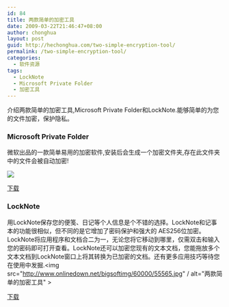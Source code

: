 ```yaml
---
id: 84
title: 两款简单的加密工具
date: 2009-03-22T21:46:47+08:00
author: chonghua
layout: post
guid: http://hechonghua.com/two-simple-encryption-tool/
permalink: /two-simple-encryption-tool/
categories:
  - 软件资源
tags:
  - LockNote
  - Microsoft Private Folder
  - 加密工具
---
```

介绍两款简单的加密工具,Microsoft Private Folder和LockNote.能够简单的为您的文件加密，保护隐私。

<!--more-->

### Microsoft Private Folder

微软出品的一款简单易用的加密软件,安装后会生成一个加密文件夹,存在此文件夹中的文件会被自动加密!

![](http://upload.wikimedia.org/wikipedia/en/6/69/Privatefolderpassword.png) 

<a href="http://download.pchome.net/utility/encrpt/detail-583.html" target="_blank">下载</a>

### LockNote

用LockNote保存您的便笺、日记等个人信息是个不错的选择。LockNote和记事本的功能很相似，但不同的是它增加了密码保护和强大的 AES256位加密。LockNote将应用程序和文档合二为一，无论您将它移动到哪里，仅需双击和输入您的密码即可打开查看。LockNote还可以加密您现有的文本文档，您能拖放多个文本文档到LockNote窗口上将其转换为已加密的文档。还有更多应用技巧等待您在使用中发掘.<img src="http://www.onlinedown.net/bigsoftimg/60000/55565.jpg" / alt="两款简单的加密工具" ></a> 

<a href="http://www.xiazaiba.com/html/1924.html" target="_blank">下载</a>